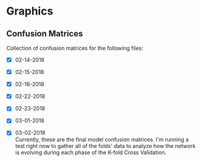 # Graphics

## Confusion Matrices
Collection of confusion matrices for the following files:  
* [x] 02-14-2018  
* [x] 02-15-2018 
* [x] 02-16-2018  
* [x] 02-22-2018  
* [x] 02-23-2018  
* [x] 03-01-2018  
* [x] 03-02-2018  
Currently, these are the final model confusion matrices. I'm running a test right now to gather all of the folds' data to analyze how the network is evolving during each phase of the K-fold Cross Validation.

